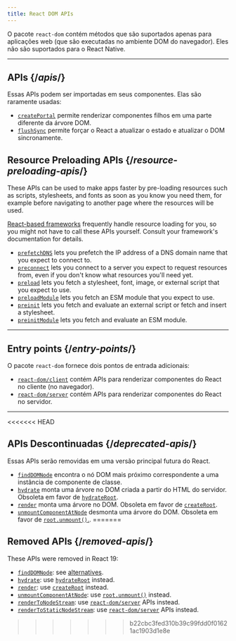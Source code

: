 ```yaml
---
title: React DOM APIs
---
```


<Intro>

O pacote `react-dom` contém métodos que são suportados apenas para aplicações web (que são executadas no ambiente DOM do navegador). Eles não são suportados para o React Native.

</Intro>

---

## APIs {/*apis*/}

Essas APIs podem ser importadas em seus componentes. Elas são raramente usadas:

* [`createPortal`](/reference/react-dom/createPortal) permite renderizar componentes filhos em uma parte diferente da árvore DOM.
* [`flushSync`](/reference/react-dom/flushSync) permite forçar o React a atualizar o estado e atualizar o DOM sincronamente.

## Resource Preloading APIs {/*resource-preloading-apis*/}

These APIs can be used to make apps faster by pre-loading resources such as scripts, stylesheets, and fonts as soon as you know you need them, for example before navigating to another page where the resources will be used.

[React-based frameworks](/learn/start-a-new-react-project) frequently handle resource loading for you, so you might not have to call these APIs yourself. Consult your framework's documentation for details.

* [`prefetchDNS`](/reference/react-dom/prefetchDNS) lets you prefetch the IP address of a DNS domain name that you expect to connect to.
* [`preconnect`](/reference/react-dom/preconnect) lets you connect to a server you expect to request resources from, even if you don't know what resources you'll need yet.
* [`preload`](/reference/react-dom/preload) lets you fetch a stylesheet, font, image, or external script that you expect to use.
* [`preloadModule`](/reference/react-dom/preloadModule) lets you fetch an ESM module that you expect to use.
* [`preinit`](/reference/react-dom/preinit) lets you fetch and evaluate an external script or fetch and insert a stylesheet.
* [`preinitModule`](/reference/react-dom/preinitModule) lets you fetch and evaluate an ESM module.

---

## Entry points {/*entry-points*/}

O pacote `react-dom` fornece dois pontos de entrada adicionais:

* [`react-dom/client`](/reference/react-dom/client) contém APIs para renderizar componentes do React no cliente (no navegador).
* [`react-dom/server`](/reference/react-dom/server) contém APIs para renderizar componentes do React no servidor.

---

<<<<<<< HEAD
## APIs Descontinuadas {/*deprecated-apis*/}

<Deprecated>

Essas APIs serão removidas em uma versão principal futura do React.

</Deprecated>

* [`findDOMNode`](/reference/react-dom/findDOMNode) encontra o nó DOM mais próximo correspondente a uma instância de componente de classe.
* [`hydrate`](/reference/react-dom/hydrate) monta uma árvore no DOM criada a partir do HTML do servidor. Obsoleta em favor de [`hydrateRoot`](/reference/react-dom/client/hydrateRoot).
* [`render`](/reference/react-dom/render) monta uma árvore no DOM. Obsoleta em favor de [`createRoot`](/reference/react-dom/client/createRoot).
* [`unmountComponentAtNode`](/reference/react-dom/unmountComponentAtNode) desmonta uma árvore do DOM. Obsoleta em favor de [`root.unmount()`.](/reference/react-dom/client/createRoot#root-unmount).
=======
## Removed APIs {/*removed-apis*/}

These APIs were removed in React 19:

* [`findDOMNode`](https://18.react.dev/reference/react-dom/findDOMNode): see [alternatives](https://18.react.dev/reference/react-dom/findDOMNode#alternatives).
* [`hydrate`](https://18.react.dev/reference/react-dom/hydrate): use [`hydrateRoot`](/reference/react-dom/client/hydrateRoot) instead.
* [`render`](https://18.react.dev/reference/react-dom/render): use [`createRoot`](/reference/react-dom/client/createRoot) instead.
* [`unmountComponentAtNode`](/reference/react-dom/unmountComponentAtNode): use [`root.unmount()`](/reference/react-dom/client/createRoot#root-unmount) instead.
* [`renderToNodeStream`](https://18.react.dev/reference/react-dom/server/renderToNodeStream): use [`react-dom/server`](/reference/react-dom/server) APIs instead.
* [`renderToStaticNodeStream`](https://18.react.dev/reference/react-dom/server/renderToStaticNodeStream): use [`react-dom/server`](/reference/react-dom/server) APIs instead.
>>>>>>> b22cbc3fed310b39c99fdd0f01621ac1903d1e8e
